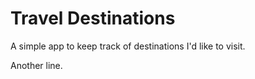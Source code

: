 # Travel Destinations

A simple app to keep track of destinations I'd like to visit.  





Another line.
